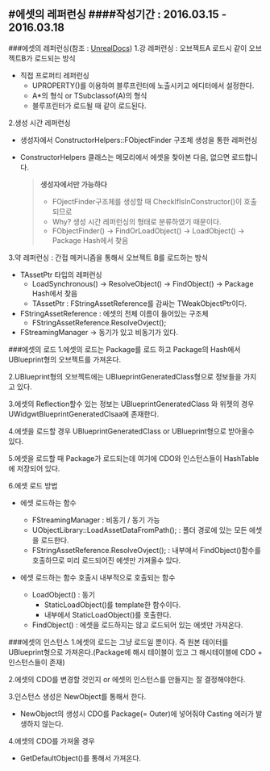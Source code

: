 #에셋의 레퍼런싱
####작성기간 : 2016.03.15 - 2016.03.18
---
###에셋의 레퍼런싱(참조 : [UnrealDocs](https://docs.unrealengine.com/latest/KOR/Programming/Assets/ReferencingAssets/index.html))
1.강 레퍼런싱 : 오브젝트A 로드시 같이 오브젝트B가 로드되는 방식
- 직접 프로퍼티 레퍼런싱
  - UPROPERTY()를 이용하여 블루프린터에 노출시키고 에디터에서 설정한다.
  - A*의 형식 or TSubclassof(A)의 형식
  - 블루프린터가 로드될 때 같이 로드된다.

2.생성 시간 레퍼런싱
  - 생성자에서 ConstructorHelpers::FObjectFinder 구조체 생성을 통한 레퍼런싱
  - ConstructorHelpers 클래스는 메모리에서 에셋을 찾아본 다음, 없으면 로드합니다.
  
    > **생성자에서만 가능하다**
    > - FOjectFinder구조체를 생성할 때 CheckIfIsInConstructor()이 호출되므로
    > - Why? 생성 시간 레퍼런싱의 형태로 분류하였기 때문이다.
    > - FObjectFinder() -> FindOrLoadObject() -> LoadObject() -> Package Hash에서 찾음
    
3.약 레퍼런싱 : 간접 메커니즘을 통해서 오브젝트 B를 로드하는 방식
- TAssetPtr 타입의 레퍼런싱
  - LoadSynchronous() -> ResolveObject() -> FindObject() -> Package Hash에서 찾음
  - TAssetPtr : FStringAssetReference를 감싸는 TWeakObjectPtr이다.
- FStringAssetReference : 에셋의 전체 이름이 들어있는 구조체
  - FStringAssetReference.ResolveOvject(); 
- FStreamingManager -> 동기가 있고 비동기가 있다.

###에셋의 로드
1.에셋의 로드는 Package를 로드 하고 Package의 Hash에서 UBlueprint형의 오브젝트를 가져온다.

2.UBlueprint형의 오브젝트에는 UBlueprintGeneratedClass형으로 정보들을 가지고 있다.

3.에셋의 Reflection할수 있는 정보는 UBlueprintGeneratedClass 와 위젯의 경우 UWidgwtBlueprintGeneratedClsaa에 존재한다.

4.에셋을 로드할 경우 UBlueprintGeneratedClass or UBlueprint형으로 받아올수 있다.

5.에셋을 로드할 때 Package가 로드되는데 여기에 CDO와 인스턴스들이 HashTable에 저장되어 있다.

6.에셋 로드 방법
- 에셋 로드하는 함수
  - FStreamingManager : 비동기 / 동기 가능
  - UObjectLibrary::LoadAssetDataFromPath(); : 폴더 경로에 있는 모든 에셋을 로드한다.
  - FStringAssetReference.ResolveOvject(); : 내부에서 FindObject()함수를 호출하므로 미리 로드되어진 에셋만 가져올수 있다.

- 에셋 로드하는 함수 호출시 내부적으로 호출되는 함수
  - LoadObject() : 동기
    - StaticLoadObject()를 template한 함수이다.
    - 내부에서 StaticLoadObject()를 호출한다.
  - FindObject() : 에셋을 로드하지는 않고 로드되어 있는 에셋만 가져온다.

###에셋의 인스턴스
1.에셋의 로드는 그냥 로드일 뿐이다. 즉 원본 데이터를 UBlueprint형으로 가져온다.(Package에 해시 테이블이 있고 그 해시테이블에 CDO + 인스턴스들이 존재)

2.에셋의 CDO를 변경할 것인지 or 에셋의 인스턴스를 만들지는 잘 결정해야한다.

3.인스턴스 생성은 NewObject를 통해서 한다.
 - NewObject의 생성시 CDO를 Package(= Outer)에 넣어줘야 Casting 에러가 발생하지 않는다.

4.에셋의 CDO를 가져올 경우
 - GetDefaultObject()를 통해서 가져온다.

